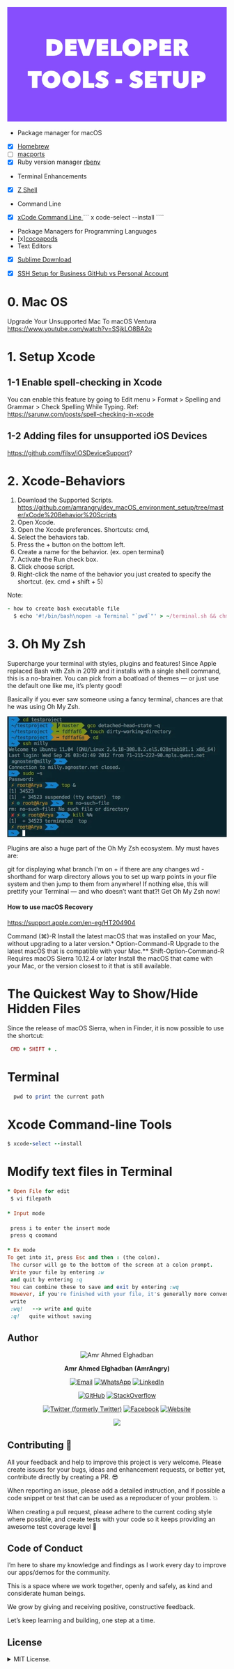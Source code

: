 

<p align="center">
  <img src ="https://github.com/amrangry/dev_macOS_environment_setup/blob/main/GFX_ASSETS/dev_tools.jpg?raw=true"/>
</p>



-  Package manager for macOS
  - [x] [Homebrew](https://brew.sh/)
  - [ ] [macports](https://www.macports.org/install.php)
  - [x] Ruby version manager [rbenv](https://github.com/rbenv/rbenv)
-  Terminal Enhancements
  - [x] [Z Shell](https://ohmyz.sh/)
-  Command Line
  - [x] [xCode Command Line ]() ``` x code-select --install ```` 
-  Package Managers for Programming Languages
  - [x][cocoapods](https://guides.cocoapods.org/using/getting-started.html)
-  Text Editors
  - [x] [Sublime Download](https://www.sublimetext.com/download_thanks?target=mac)
- [x] [SSH Setup for Business GitHub vs Personal Account](https://github.com/amrangry/dev_macOS_environment_setup/blob/main/SSH%20Setup%20for%20Business%20GitHub%20vs%20Personal%20Account.md)
  


# 0. Mac OS
   Upgrade Your Unsupported Mac To macOS Ventura https://www.youtube.com/watch?v=SSjkLO8BA2o
# 1. Setup Xcode
 ## 1-1 Enable spell-checking in Xcode
You can enable this feature by going to Edit menu > Format > Spelling and Grammar > Check Spelling While Typing.
Ref: https://sarunw.com/posts/spell-checking-in-xcode
## 1-2 Adding files for unsupported iOS Devices 
https://github.com/filsv/iOSDeviceSupport?

# 2. Xcode-Behaviors
1. Download the Supported Scripts. https://github.com/amrangry/dev_macOS_environment_setup/tree/master/xCode%20Behavior%20Scripts
3. Open Xcode.
4. Open the Xcode preferences. Shortcuts: cmd,
5. Select the behaviors tab.
6. Press the + button on the bottom left.
7. Create a name for the behavior. (ex. open terminal)
8. Activate the Run check box.
9. Click choose script.
10. Right-click the name of the behavior you just created to specify the shortcut. (ex. cmd + shift + 5)

Note: 
```ruby
- how to create bash executable file  
  $ echo '#!/bin/bash\nopen -a Terminal "`pwd`"' > ~/terminal.sh && chmod +x ~/terminal.sh
```

# 3. Oh My Zsh
Supercharge your terminal with styles, plugins and features! Since Apple replaced Bash with Zsh in 2019 and it installs with a single shell command, this is a no-brainer. You can pick from a boatload of themes — or just use the default one like me, it’s plenty good!

Basically if you ever saw someone using a fancy terminal, chances are that he was using Oh My Zsh.

<p align="center">
  <img src ="https://github.com/amrangry/dev_macOS_environment_setup/blob/main/GFX_ASSETS/oh_my_zch.jpg?raw=true"/>
</p>

Plugins are also a huge part of the Oh My Zsh ecosystem. My must haves are:

git for displaying what branch I'm on + if there are any changes
wd - shorthand for warp directory allows you to set up warp points in your file system and then jump to them from anywhere!
If nothing else, this will prettify your Terminal — and who doesn’t want that?! Get Oh My Zsh now!



#### How to use macOS Recovery
https://support.apple.com/en-eg/HT204904


Command (⌘)-R
Install the latest macOS that was installed on your Mac, without upgrading to a later version.*
Option-Command-R
Upgrade to the latest macOS that is compatible with your Mac.**
Shift-Option-Command-R
Requires macOS Sierra 10.12.4 or later	Install the macOS that came with your Mac, or the version closest to it that is still available. 

# The Quickest Way to Show/Hide Hidden Files
Since the release of macOS Sierra, when in Finder, it is now possible to use the shortcut:
```ruby
 CMD + SHIFT + .
```
# Terminal
```ruby
  pwd to print the current path
```

# Xcode Command-line Tools
```ruby
$ xcode-select --install
```

# Modify text files in Terminal
```ruby
* Open File for edit
 $ vi filepath
 
* Input mode

 press i to enter the insert mode 
 press q coomand 
 
* Ex mode
To get into it, press Esc and then : (the colon).
 The cursor will go to the bottom of the screen at a colon prompt.
 Write your file by entering :w 
 and quit by entering :q
 You can combine these to save and exit by entering :wq
 However, if you're finished with your file, it's generally more convenient to type Shift-z-z from command mode
 write 
 :wq!   --> write and quite 
 :q!   quite without saving 
```


## **Author**

<div align="center">
  <img src="https://avatars.githubusercontent.com/u/2900952?s=400&u=41c504ca200e2f92638fc630e8361da78296b35c&v=4" width="180" alt="Amr Ahmed Elghadban"/>

  **Amr Ahmed Elghadban (AmrAngry)**

[![Email](https://img.shields.io/badge/Email-Contact%20Me-red?logo=gmail)](mailto:amr.elghadban@gmail.com) [![WhatsApp](https://img.shields.io/badge/GitHub-Profile-blue?logo=whatsapp)](https://api.whatsapp.com/send/?phone=00971543233227&text=Hi%20&app_absent=0) [![LinkedIn](https://img.shields.io/badge/LinkedIn-Profile-blue?logo=linkedin)](https://www.linkedin.com/in/amrelghadban/)

[![GitHub](https://img.shields.io/badge/GitHub-Profile-blue?logo=github)](https://github.com/amrangry) [![StackOverflow](https://img.shields.io/badge/StackOverflow-Profile-orange?logo=stackoverflow)](https://stackoverflow.com/users/1316779/amrangry)

[![Twitter (formerly Twitter)](https://img.shields.io/badge/Twitter-Profile-blue?logo=twitter)](https://x.com/intent/follow?screen_name=amr_elghadban) [![Facebook](https://img.shields.io/badge/Facebook-Profile-blue?logo=facebook)](https://facebook.com/amr.elghadban) [![Website](https://img.shields.io/badge/Website-Visit%20Me-blue?logo=globe)](https://amrangry.github.io/)
       <div align="center" >
	       <a href = "https://www.buymeacoffee.com/amrangry">
		    <img src = "https://img.buymeacoffee.com/button-api/?text=Buy%20me%20a%20coffee&emoji=&slug=your-username&button_colour=FFDD00&font_colour=000000&font_family=Cookie&outline_colour=000000&coffee_colour=ffffff"/>
                </a>
       </div>
  <!--  [![Buy Me a Coffee](https://img.shields.io/badge/Buy%20Me%20a%20Coffee-Support%20Me-yellow?logo=buymeacoffee)](https://www.buymeacoffee.com/amrangry) -->
  <!--  [Email](mailto:amr.elghadban@gmail.com?subject=I%20checked%20your%20GitHub%20repo!): [amr.elghadban@gmail.com](mailto:amr.elghadban@gmail.com) -->
  <!-- [![Linkedin](https://img.shields.io/badge/Lets%20Connect%20via-LinkedIn-blue)](https://www.linkedin.com/in/amrelghadban/) -->
  <!-- [![X (formerly Twitter) Follow](https://img.shields.io/twitter/follow/amr_elghadban)](https://x.com/intent/follow?screen_name=amr_elghadban) -->
  
</div>

## **Contributing 🤘**

All your feedback and help to improve this project is very welcome. 
Please create issues for your bugs, ideas and enhancement requests, or better yet, contribute directly by creating a PR. 😎

When reporting an issue, please add a detailed instruction, and if possible a code snippet or test that can be used as a reproducer of your problem. 💥

When creating a pull request, please adhere to the current coding style where possible, and create tests with your code so it keeps providing an awesome test coverage level 💪


## **Code of Conduct**

I’m here to share my knowledge and findings as I work every day to improve our apps/demos for the community.

This is a space where we work together, openly and safely, as kind and considerate human beings.

We grow by giving and receiving positive, constructive feedback.
 
Let’s keep learning and building, one step at a time.


## **License**

<details>
<summary>MIT License.</summary>
Distributed under MIT License.
Copyright 2025 Amr Elghadban
</details>
